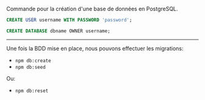 Commande pour la création d'une base de données en PostgreSQL.

```sql
CREATE USER username WITH PASSWORD 'password';
```

```sql
CREATE DATABASE dbname OWNER username;
```

---

Une fois la BDD mise en place, nous pouvons effectuer les migrations:
- ```npm db:create```
- ```npm db:seed```

Ou:
- ```npm db:reset```